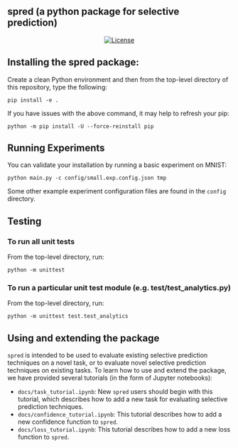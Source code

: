 spred (a python package for selective prediction)
-------------------------------------------------

<p align="center">
    <a href="https://github.com/Mark-Hopkins-at-Williams/selective-prediction/blob/main/LICENSE">
        <img alt="License" src="https://img.shields.io/badge/license-apache2.0-blue">
    </a>
    <br/>
</p>

## Installing the spred package:

Create a clean Python environment and then from the top-level directory of
this repository, type the following:

    pip install -e .

If you have issues with the above command, it may help to refresh your pip:

    python -m pip install -U --force-reinstall pip    


## Running Experiments

You can validate your installation by running a basic experiment on MNIST: 
    
    python main.py -c config/small.exp.config.json tmp

Some other example experiment configuration files are found in 
the `config` directory.

## Testing
### To run all unit tests

From the top-level directory, run: 

    python -m unittest

### To run a particular unit test module (e.g. test/test_analytics.py)

From the top-level directory, run:

    python -m unittest test.test_analytics


## Using and extending the package

```spred``` is intended to be used to evaluate existing
selective prediction techniques on a novel task, or to evaluate
novel selective prediction techniques on existing tasks. To learn how
to use and extend the package, we have provided several tutorials 
(in the form of Jupyter notebooks):

- ```docs/task_tutorial.ipynb```: New ```spred``` users should begin 
with this tutorial, which describes how to add a new task for evaluating
selective prediction techniques.
- ```docs/confidence_tutorial.ipynb```: This tutorial describes how to
add a new confidence function to ```spred```.
- ```docs/loss_tutorial.ipynb```: This tutorial describes how to add a
new loss function to ```spred```.

